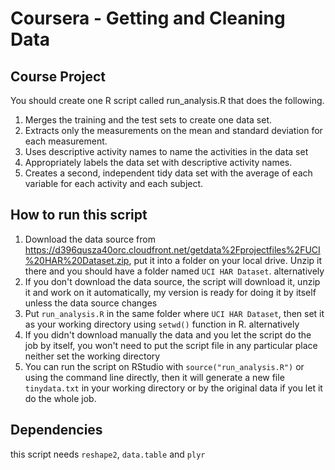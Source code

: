 # Coursera - Getting and Cleaning Data

## Course Project

You should create one R script called run_analysis.R that does the following.

1. Merges the training and the test sets to create one data set.
2. Extracts only the measurements on the mean and standard deviation for each measurement.
3. Uses descriptive activity names to name the activities in the data set
4. Appropriately labels the data set with descriptive activity names.
5. Creates a second, independent tidy data set with the average of each variable for each activity and each subject.

## How to run this script

1. Download the data source from https://d396qusza40orc.cloudfront.net/getdata%2Fprojectfiles%2FUCI%20HAR%20Dataset.zip, put it into a folder on your local drive. Unzip it there and you should have a folder named ```UCI HAR Dataset```.
alternatively
1. If you don't download the data source, the script will download it, unzip it and work on it automatically, my version is ready for doing it by itself unless the data source changes
2. Put ```run_analysis.R``` in the same folder where ```UCI HAR Dataset```, then set it as your working directory using ```setwd()``` function in R.
alternatively
2. If you didn't download manually the data and you let the script do the job by itself, you won't need to put the script file in any particular place neither set the working directory
3. You can run the script on RStudio with ```source("run_analysis.R")``` or using the command line directly, then it will generate a new file ```tinydata.txt``` in your working directory or by the original data if you let it do the whole job.

## Dependencies

this script needs ```reshape2```, ```data.table``` and ```plyr```
